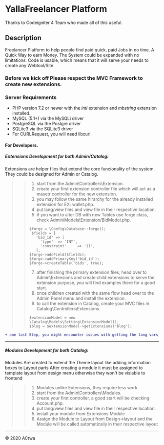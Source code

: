 # YallaFreelancer Platform 
Thanks to Codeigniter 4 Team who made all of this useful.

## Description
Freelancer Platform to help people find paid quick, paid Jobs in no time.
A Quick Way to earn Money.
The System could be expanded with no limitations.
Code is usable, which means that it will serve your needs to create any Webtool/Site.

### Before we kick off Please respect the MVC Framework to create new extensions. ######

### Server Requirements
* PHP version 7.2 or newer with the *intl* extension and *mbstring* extension installed.
* MySQL (5.1+) via the MySQLi driver
* PostgreSQL via the Postgre driver
* SQLite3 via the SQLite3 driver
* For CURLRequest, you will need libcurl
 
#### For Developers.
##### Extensions Development for both Admin/Catalog:
Extensions are helper files that extend the core funcionality of the system.
They could be designed for Admin or Catalog.
>
> > 1. start from the Admin\Controllers\Extension.
> > 2. create your first extension controller file which will act as a masetr controller for the new extension.
> > 3. you may follow the same hirarchy for the already installed extension for EX: wallet.php.
> > 4. put lang/view files and view file in their respective location.
> > 5. if you want to alter DB with new Tables use forge class, check Admin\Models\Extension/BidModel.php.
> > <pre><code>$forge = \Config\Database::forge();
> >  $fields = [
> >    'bid_id' => [
> >      'type'  => 'INT',
> >      'constraint'     => '11',
> >    ],
> > $forge->addField($fields);
> > $forge->addPrimaryKey('bid_id');
> > $forge->createTable('bids', true);</code></pre>
> > 7. after finishing the primary extension files, head over to Admin\Extensions and create child extensions to serve the extension purpose, you will find examples there for a good start.
> > 6. once children created with the same flow head over to the Admin Panel menu and install the extension.
> > 7. to call the extension in Catalog, create your MVC files in Catalog\Controllers\Extensions.
> > <pre><code>$extensionModel = new \Catalog\Models\Setting\ExtensionModel();
> > $blog = $extensionModel->getExtensions('blog');</code></pre>
```diff
+ one last Step, you might encounter issues with getting the lang vars, so you have to alter the Config/Routes.php with the extension route following the same rules in the file.
```





>
*****
##### Modules Development for both Catalog:
Modules Are created to extend the Theme layout like adding information boxes to Layout parts 
After creating a module it must be assigned to template layout from design menu otherwise they won't be visiable to frontend
>
> > 1. Modules unlike Extensions, they require less work.
> > 2. start from the Admin\Controllers\Modules.
> > 3. create your first controller, a good start will be checking Account.php.
> > 4. put lang/view files and view file in their respective location.
> > 5. install your module from Extensions Module 
> > 10. Assign the Module to Layout from Design->layout and the Module will be called automatically in their respective layout
>
*****








<div class="footer">
        &copy; 2020 A0twa
</div>
